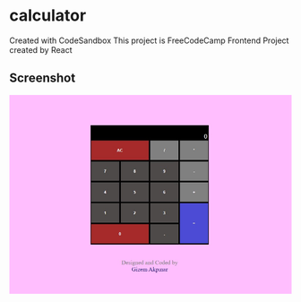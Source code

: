 # calculator
Created with CodeSandbox
This project is FreeCodeCamp Frontend Project
created by React

## Screenshot

![](./calculator-screen.jpg)
